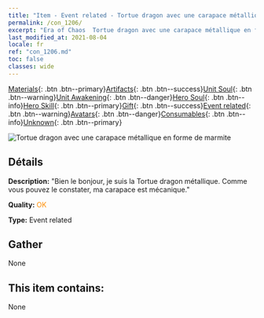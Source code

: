 ```yaml
---
title: "Item - Event related - Tortue dragon avec une carapace métallique en forme de marmite"
permalink: /con_1206/
excerpt: "Era of Chaos  Tortue dragon avec une carapace métallique en forme de marmite"
last_modified_at: 2021-08-04
locale: fr
ref: "con_1206.md"
toc: false
classes: wide
---
```

 [Materials](/ItemsFR/){: .btn .btn--primary}[Artifacts](/ItemsFR/Artifacts/){: .btn .btn--success}[Unit Soul](/ItemsFR/UnitSoul/){: .btn .btn--warning}[Unit Awakening](/ItemsFR/UnitAwakening/){: .btn .btn--danger}[Hero Soul](/ItemsFR/HeroSoul/){: .btn .btn--info}[Hero Skill](/ItemsFR/HeroSkill/){: .btn .btn--primary}[Gift](/ItemsFR/Gift/){: .btn .btn--success}[Event related](/ItemsFR/Events/){: .btn .btn--warning}[Avatars](/ItemsFR/Avatars/){: .btn .btn--danger}[Consumables](/ItemsFR/Consumables/){: .btn .btn--info}[Unknown](/ItemsFR/Unknown/){: .btn .btn--primary}

 ![Tortue dragon avec une carapace métallique en forme de marmite](/images/t/i_81521231.png)

## Détails
 **Description:** \"Bien le bonjour, je suis la Tortue dragon métallique. Comme vous pouvez le constater, ma carapace est mécanique.\"

 **Quality:** <span style="color: #FF8C00">OK</span>

 **Type:** Event related

## Gather

  None

## This item contains:

  None

